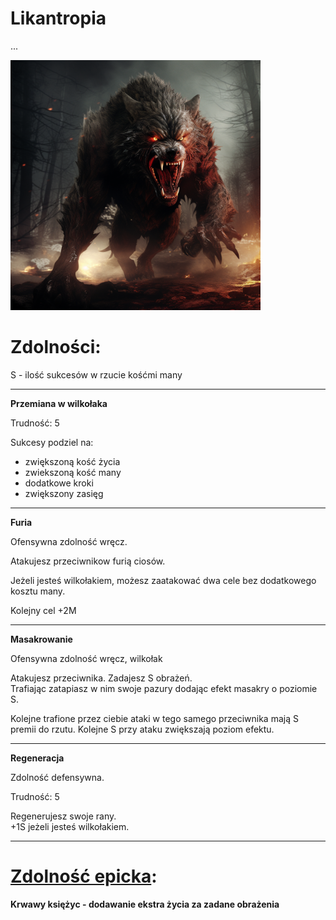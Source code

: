 # Likantropia

...

<img src="imgs/likantropia.png" width="400">

# Zdolności:

S - ilość sukcesów w rzucie kośćmi many

___

**Przemiana w wilkołaka**

Trudność: 5

Sukcesy podziel na:
- zwiększoną kość życia
- zwiekszoną kość many
- dodatkowe kroki
- zwiększony zasięg
___
**Furia**

Ofensywna zdolność wręcz.

Atakujesz przeciwnikow furią ciosów.

Jeżeli jesteś wilkołakiem, możesz zaatakować dwa cele bez dodatkowego kosztu many.

Kolejny cel +2M
___
**Masakrowanie**

Ofensywna zdolność wręcz, wilkołak

Atakujesz przeciwnika. Zadajesz S obrażeń.\
Trafiając zatapiasz w nim swoje pazury dodając efekt masakry o poziomie S.

Kolejne trafione przez ciebie ataki w tego samego przeciwnika mają S premii do rzutu.
Kolejne S przy ataku zwiększają poziom efektu.
___
**Regeneracja**

Zdolność defensywna.

Trudność: 5

Regenerujesz swoje rany.\
+1S jeżeli jesteś wilkołakiem.
___

# [Zdolność epicka](/docs/zdolnosc-epicka.md):

**Krwawy księżyc - dodawanie ekstra życia za zadane obrażenia**
